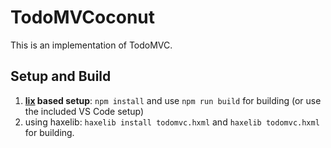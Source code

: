 # TodoMVCoconut

This is an implementation of TodoMVC.

## Setup and Build

1. **[lix](https://github.com/lix-pm/lix.client#lix---the-haxe-package-manager-that-rox--ba-dum-tss-) based setup**: `npm install` and use `npm run build` for building (or use the included VS Code setup)
2. using haxelib: `haxelib install todomvc.hxml` and `haxelib todomvc.hxml` for building.
